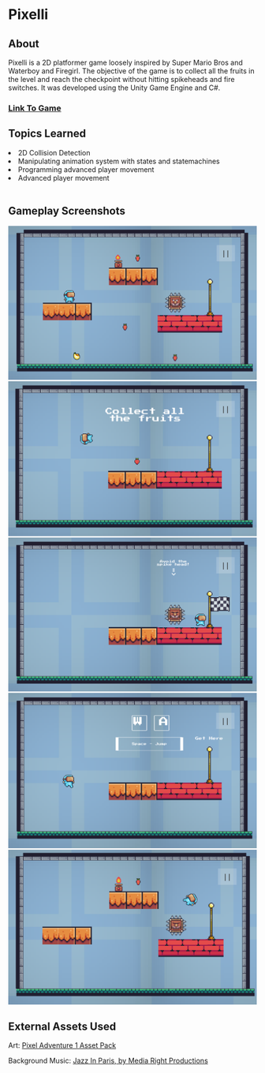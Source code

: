<h1>Pixelli</h1>
<h2>About</h2>
<p>Pixelli is a 2D platformer game loosely inspired by Super Mario Bros and Waterboy and Firegirl. The objective of the game is to collect all the fruits in the level and reach the checkpoint without hitting spikeheads and fire switches. It was developed using the Unity Game Engine and C#.</p>

<h3><a target="_blank" href="https://sarthakkamboj.itch.io/pixelli">Link To Game</a></h3>

<h2>Topics Learned</h2>
<li>2D Collision Detection</li>
<li>Manipulating animation system with states and statemachines</li>
<li>Programming advanced player movement</li>
<li>Advanced player movement</li>

<br>

<h2>Gameplay Screenshots</h2>

<img src="./Assets/Screenshots/level.png" />
<img src="./Assets/Screenshots/dash_jump.png" />
<img src="./Assets/Screenshots/end_goal.png" />
<img src="./Assets/Screenshots/jump.png" />
<img src="./Assets/Screenshots/died.png" />

<br>

<h2>External Assets Used</h2>
Art: <a href="https://assetstore.unity.com/packages/2d/characters/pixel-adventure-1-155360">Pixel Adventure 1 Asset Pack</a>

<br>

Background Music: <a href="https://www.youtube.com/watch?v=mNLJMTRvyj8">Jazz In Paris, by Media Right Productions</a>
